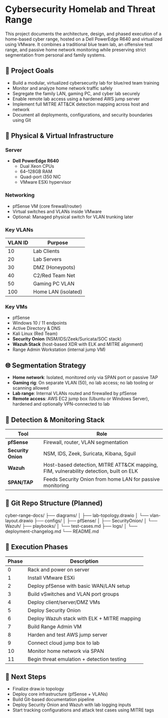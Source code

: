 # Cybersecurity Homelab and Threat Range

This project documents the architecture, design, and phased execution of a home-based cyber range, hosted on a Dell PowerEdge R640 and virtualized using VMware. It combines a traditional blue team lab, an offensive test range, and passive home network monitoring while preserving strict segmentation from personal and family systems.

## 🎯 Project Goals

- Build a modular, virtualized cybersecurity lab for blue/red team training
- Monitor and analyze home network traffic safely
- Segregate the family LAN, gaming PC, and cyber lab securely
- Enable remote lab access using a hardened AWS jump server
- Implement full MITRE ATT&CK detection mapping across host and network
- Document all deployments, configurations, and security boundaries using Git

## 🧱 Physical & Virtual Infrastructure

### Server

- **Dell PowerEdge R640**
  - Dual Xeon CPUs
  - 64–128GB RAM
  - Quad-port i350 NIC
  - VMware ESXi hypervisor

### Networking

- pfSense VM (core firewall/router)
- Virtual switches and VLANs inside VMware
- Optional: Managed physical switch for VLAN trunking later

### Key VLANs

| VLAN ID | Purpose             |
|---------|---------------------|
| 10      | Lab Clients         |
| 20      | Lab Servers         |
| 30      | DMZ (Honeypots)     |
| 40      | C2/Red Team Net     |
| 50      | Gaming PC VLAN      |
| 100     | Home LAN (isolated) |

### Key VMs

- pfSense
- Windows 10 / 11 endpoints
- Active Directory & DNS
- Kali Linux (Red Team)
- **Security Onion** (NSM/IDS/Zeek/Suricata/SOC stack)
- **Wazuh Stack** (host-based XDR with ELK and MITRE alignment)
- Range Admin Workstation (internal jump VM)

## 🌐 Segmentation Strategy

- **Home network**: Isolated, monitored only via SPAN port or passive TAP
- **Gaming rig**: On separate VLAN (50), no lab access; no lab tooling or scanning allowed
- **Lab range**: Internal VLANs routed and firewalled by pfSense
- **Remote access**: AWS EC2 jump box (Ubuntu or Windows Server), hardened and optionally VPN-connected to lab

## 🔐 Detection & Monitoring Stack

| Tool             | Role                                                 |
|------------------|------------------------------------------------------|
| **pfSense**      | Firewall, router, VLAN segmentation                  |
| **Security Onion** | NSM, IDS, Zeek, Suricata, Kibana, Sguil             |
| **Wazuh**        | Host-based detection, MITRE ATT&CK mapping, FIM, vulnerability detection, built on ELK |
| **SPAN/TAP**     | Feeds Security Onion from home LAN for passive monitoring |

## 📁 Git Repo Structure (Planned)

cyber-range-docs/
├── diagrams/
│ ├── lab-topology.drawio
│ └── vlan-layout.drawio
├── configs/
│ ├── pfSense/
│ ├── SecurityOnion/
│ └── Wazuh/
├── playbooks/
│ └── test-cases.md
├── logs/
│ └── deployment-changelog.md
└── README.md


## 📅 Execution Phases

| Phase | Description                                 |
|-------|---------------------------------------------|
| 0     | Rack and power on server                    |
| 1     | Install VMware ESXi                         |
| 2     | Deploy pfSense with basic WAN/LAN setup     |
| 3     | Build vSwitches and VLAN port groups        |
| 4     | Deploy client/server/DMZ VMs                |
| 5     | Deploy Security Onion                       |
| 6     | Deploy Wazuh stack with ELK + MITRE mapping |
| 7     | Build Range Admin VM                        |
| 8     | Harden and test AWS jump server             |
| 9     | Connect cloud jump box to lab               |
| 10    | Monitor home network via SPAN               |
| 11    | Begin threat emulation + detection testing  |

## 🧠 Next Steps

- Finalize draw.io topology
- Deploy core infrastructure (pfSense + VLANs)
- Build Git-based documentation pipeline
- Deploy Security Onion and Wazuh with lab logging inputs
- Start tracking configurations and attack test cases using MITRE tags

